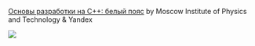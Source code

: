 [Основы разработки на C++: белый пояс](https://www.coursera.org/learn/c-plus-plus-white/) by Moscow Institute of Physics and Technology & Yandex

 <p>
     <a href="https://www.coursera.org/learn/c-plus-plus-white/">
         <img src="https://hsto.org/web/86b/774/1cd/86b7741cd7184769906f89ee93a20b87.jpg">
     </a>
  </p>
